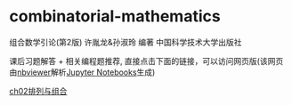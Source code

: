 # combinatorial-mathematics

组合数学引论(第2版) 许胤龙&孙淑玲 编著 中国科学技术大学出版社

课后习题解答 + 相关编程题推荐, 直接点击下面的链接，可以访问网页版(该网页由[nbviewer](https://nbviewer.jupyter.org/)解析[Jupyter Notebooks](https://jupyter.org/)生成)

[ch02排列与组合](https://nbviewer.jupyter.org/github/liuzengh/combinatorial-mathematics/blob/master/ch02%E6%8E%92%E5%88%97%E4%B8%8E%E7%BB%84%E5%90%88.ipynb)
